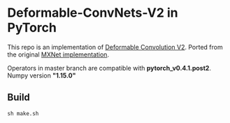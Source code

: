 

# Deformable-ConvNets-V2 in PyTorch

This repo is an implementation of [Deformable Convolution V2](https://arxiv.org/abs/1811.11168).
Ported from the original [MXNet implementation](https://github.com/msracver/Deformable-ConvNets/tree/master/DCNv2_op).

Operators in master branch are compatible with **pytorch_v0.4.1.post2**. Numpy version **"1.15.0"**


## Build

```
sh make.sh
```

